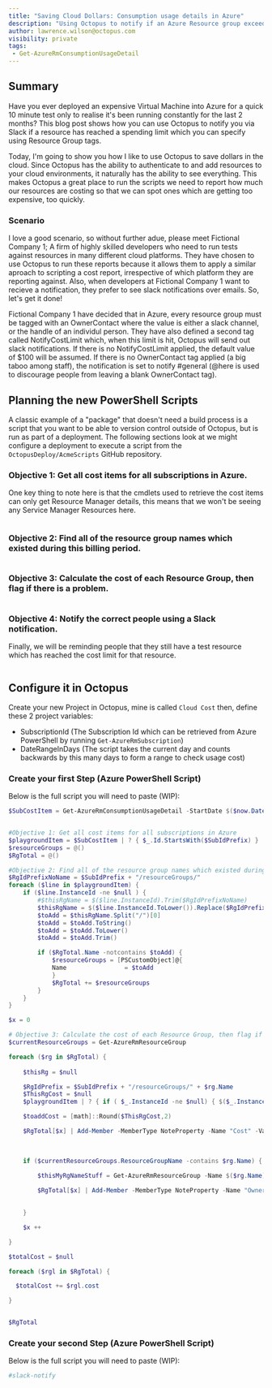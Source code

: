 ```yaml
---
title: "Saving Cloud Dollars: Consumption usage details in Azure"
description: "Using Octopus to notify if an Azure Resource group exceeds cost limits"
author: lawrence.wilson@octopus.com
visibility: private
tags:
 - Get-AzureRmConsumptionUsageDetail
---
```


## Summary
Have you ever deployed an expensive Virtual Machine into Azure for a quick 10 minute test only to realise it's been running constantly for the last 2 months? This blog post shows how you can use Octopus to notify you via Slack if a resource has reached a spending limit which you can specify using Resource Group tags.

Today, I'm going to show you how I like to use Octopus to save dollars in the cloud. Since Octopus has the ability to authenticate to and add resources to your cloud environments, it naturally has the ability to see everything. This makes Octopus a great place to run the scripts we need to report how much our resources are costing so that we can spot ones which are getting too expensive, too quickly.

### Scenario
I love a good scenario, so without further adue, please meet Fictional Company 1; A firm of highly skilled developers who need to run tests against resources in many different cloud platforms. They have chosen to use Octopus to run these reports because it allows them to apply a similar aproach to scripting a cost report, irrespective of which platform they are reporting against. Also, when developers at Fictional Company 1 want to recieve a notification, they prefer to see slack notifications over emails. So, let's get it done!

Fictional Company 1 have decided that in Azure, every resource group must be tagged with an OwnerContact where the value is either a slack channel, or the handle of an individul person. They have also defined a second tag called NotifyCostLimit which, when this limit is hit, Octopus will send out slack notifications. If there is no NotifyCostLimit applied, the default value of $100 will be assumed. If there is no OwnerContact tag applied (a big taboo among staff), the notification is set to notify #general (@here is used to discourage people from leaving a blank OwnerContact tag).

## Planning the new PowerShell Scripts
A classic example of a "package" that doesn't need a build process is a script that you want to be able to version control outside of Octopus, but is run as part of a deployment. The following sections look at we might configure a deployment to execute a script from the `OctopusDeploy/AcmeScripts` GitHub repository.

### Objective 1: Get all cost items for all subscriptions in Azure.
One key thing to note here is that the cmdlets used to retrieve the cost items can only get Resource Manager details, this means that we won't be seeing any Service Manager Resources here.

```PowerShell

```

### Objective 2: Find all of the resource group names which existed during this billing period.

```PowerShell

```

### Objective 3: Calculate the cost of each Resource Group, then flag if there is a problem.

```PowerShell

```

### Objective 4: Notify the correct people using a Slack notification.
Finally, we will be reminding people that they still have a test resource which has reached the cost limit for that resource.

```PowerShell

```

## Configure it in Octopus
Create your new Project in Octopus, mine is called `Cloud Cost` then, define these 2 project variables:
- SubscriptionId (The Subscription Id which can be retrieved from Azure PowerShell by running `Get-AzureRmSubscription`)
- DateRangeInDays (The script takes the current day and counts backwards by this many days to form a range to check usage cost)

### Create your first Step (Azure PowerShell Script)
Below is the full script you will need to paste (WIP):

```PowerShell
$SubCostItem = Get-AzureRmConsumptionUsageDetail -StartDate $($now.Date.AddDays(-30)) -EndDate $($now.Date)


#Objective 1: Get all cost items for all subscriptions in Azure
$playgroundItem = $SubCostItem | ? { $_.Id.StartsWith($SubIdPrefix) } 
$resourceGroups = @()
$RgTotal = @()

#Objective 2: Find all of the resource group names which existed during this billing period.
$RgIdPrefixNoName = $SubIdPrefix + "/resourceGroups/"
foreach ($line in $playgroundItem) {
    if ($line.InstanceId -ne $null ) {
        #$thisRgName = $($line.InstanceId).Trim($RgIdPrefixNoName)
        $thisRgName = $($line.InstanceId.ToLower()).Replace($RgIdPrefixNoName.ToLower(),"")
        $toAdd = $thisRgName.Split("/")[0]
        $toAdd = $toAdd.ToString()
        $toAdd = $toAdd.ToLower()
        $toAdd = $toAdd.Trim()

        if ($RgTotal.Name -notcontains $toAdd) {
            $resourceGroups = [PSCustomObject]@{
            Name                = $toAdd
            }
            $RgTotal += $resourceGroups
        }
    }
}

$x = 0

# Objective 3: Calculate the cost of each Resource Group, then flag if there is a problem.
$currentResourceGroups = Get-AzureRmResourceGroup

foreach ($rg in $RgTotal) {
    
    $thisRg = $null

    $RgIdPrefix = $SubIdPrefix + "/resourceGroups/" + $rg.Name
    $ThisRgCost = $null
    $playgroundItem | ? { if ( $_.InstanceId -ne $null) { $($_.InstanceId.ToLower()).StartsWith($RgIdPrefix.ToLower()) } } |  ForEach-Object { $ThisRgCost += $_.PretaxCost   }

    $toaddCost = [math]::Round($ThisRgCost,2)

    $RgTotal[$x] | Add-Member -MemberType NoteProperty -Name "Cost" -Value $toaddCost

    
    
    if ($currentResourceGroups.ResourceGroupName -contains $rg.Name) {
        
        $thisMyRgNameStuff = Get-AzureRmResourceGroup -Name $($rg.Name)

        $RgTotal[$x] | Add-Member -MemberType NoteProperty -Name "OwnerContact" -Value $($thisMyRgNameStuff.tags.OwnerContact)
        

    }

    $x ++

}

$totalCost = $null

foreach ($rgl in $RgTotal) {

  $totalCost += $rgl.cost

}


$RgTotal
```


### Create your second Step (Azure PowerShell Script)
Below is the full script you will need to paste (WIP):
```PowerShell
#slack-notify 
```

